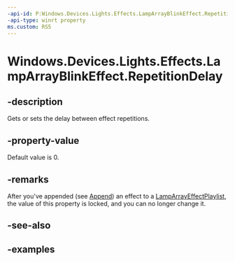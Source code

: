 ```yaml
---
-api-id: P:Windows.Devices.Lights.Effects.LampArrayBlinkEffect.RepetitionDelay
-api-type: winrt property
ms.custom: RS5
---
```


<!-- Property syntax.
public TimeSpan RepetitionDelay { get;  set; }
-->

# Windows.Devices.Lights.Effects.LampArrayBlinkEffect.RepetitionDelay

## -description
Gets or sets the delay between effect repetitions.

## -property-value
Default value is 0.

## -remarks
After you've appended (see [Append](lamparrayeffectplaylist_append_292269384.md)) an effect to a [LampArrayEffectPlaylist](lamparrayeffectplaylist.md), the value of this property is locked, and you can no longer change it.

## -see-also

## -examples

